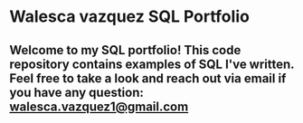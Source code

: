 # Walesca vazquez SQL Portfolio

## Welcome to my SQL portfolio! This code repository contains examples of SQL I've written. Feel free to take a look and reach out via email if you have any question: walesca.vazquez1@gmail.com
